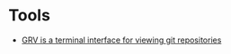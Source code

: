 # Tools

+ [GRV is a terminal interface for viewing git repositories](https://github.com/rgburke/grv)
